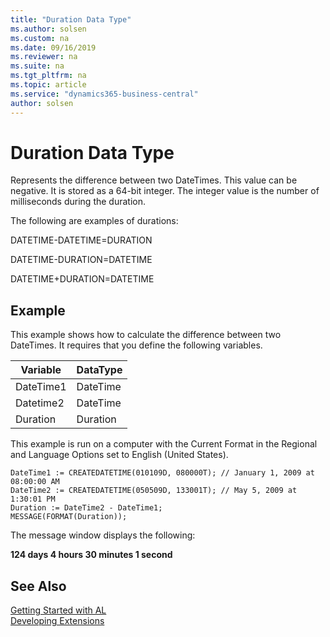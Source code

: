 ```yaml
---
title: "Duration Data Type"
ms.author: solsen
ms.custom: na
ms.date: 09/16/2019
ms.reviewer: na
ms.suite: na
ms.tgt_pltfrm: na
ms.topic: article
ms.service: "dynamics365-business-central"
author: solsen
---
```

[//]: # (START>DO_NOT_EDIT)
[//]: # (IMPORTANT:Do not edit any of the content between here and the END>DO_NOT_EDIT.)
[//]: # (Any modifications should be made in the .xml files in the ModernDev repo.)
# Duration Data Type
Represents the difference between two DateTimes. This value can be negative. It is stored as a 64-bit integer. The integer value is the number of milliseconds during the duration.




[//]: # (IMPORTANT: END>DO_NOT_EDIT)

The following are examples of durations:  
  
 DATETIME-DATETIME=DURATION  
  
 DATETIME-DURATION=DATETIME  
  
 DATETIME+DURATION=DATETIME  
  
## Example  
 This example shows how to calculate the difference between two DateTimes. It requires that you define the following variables.  
  
|Variable|DataType|  
|--------|--------|  
|DateTime1|DateTime|  
|Datetime2|DateTime|  
|Duration|Duration|  
  
 This example is run on a computer with the Current Format in the Regional and Language Options set to English (United States).  
  
```  
DateTime1 := CREATEDATETIME(010109D, 080000T); // January 1, 2009 at 08:00:00 AM  
DateTime2 := CREATEDATETIME(050509D, 133001T); // May 5, 2009 at 1:30:01 PM  
Duration := DateTime2 - DateTime1;  
MESSAGE(FORMAT(Duration));  
```  
  
 The message window displays the following:  
  
 **124 days 4 hours 30 minutes 1 second**  

## See Also
[Getting Started with AL](../../devenv-get-started.md)  
[Developing Extensions](../../devenv-dev-overview.md)  